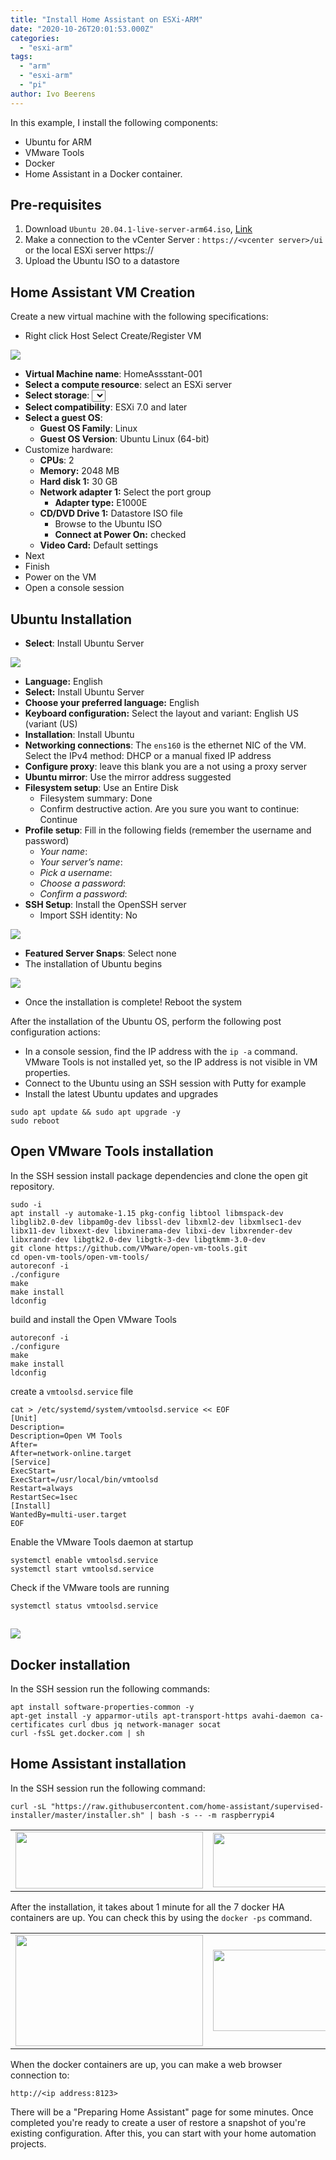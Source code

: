 ```yaml
---
title: "Install Home Assistant on ESXi-ARM"
date: "2020-10-26T20:01:53.000Z"
categories: 
  - "esxi-arm"
tags: 
  - "arm"
  - "esxi-arm"
  - "pi"
author: Ivo Beerens
---
```


In this example, I install the following components:

- Ubuntu for ARM
- VMware Tools
- Docker
- Home Assistant in a Docker container.

## Pre-requisites

1. Download `Ubuntu 20.04.1-live-server-arm64.iso`, [Link](http://cdimage.ubuntu.com/ubuntu/releases/20.04/release/ubuntu-20.04.1-live-server-arm64.iso)
2. Make a connection to the vCenter Server : `https://<vcenter server>/ui` or the local ESXi server https://<esx-server>
3. Upload the Ubuntu ISO to a datastore

## Home Assistant VM Creation

Create a new virtual machine with the following specifications:

- Right click Host Select Create/Register VM

[![](images/1-300x150.jpg)](images/1.jpg)

- **Virtual Machine name**: HomeAssstant-001
- **Select a compute resource**: select an ESXi server
- **Select storage**: <Select the datastore>
- **Select compatibility**: ESXi 7.0 and later
- **Select a guest OS**:
    - **Guest OS Family**: Linux
    - **Guest OS Version**: Ubuntu Linux (64-bit)
- Customize hardware:
    - **CPUs**: 2
    - **Memory:** 2048 MB
    - **Hard disk 1:** 30 GB
    - **Network adapter 1:** Select the port group
        - **Adapter type:** E1000E
    - **CD/DVD Drive 1:** Datastore ISO file
        - Browse to the Ubuntu ISO
        - **Connect at Power On:** checked
    - **Video Card:** Default settings
- Next
- Finish
- Power on the VM
- Open a console session

## Ubuntu Installation

- **Select**: Install Ubuntu Server

[![](images/2-300x157.png)](images/2.png)

- **Language:** English
- **Select:** Install Ubuntu Server
- **Choose your preferred language:** English
- **Keyboard configuration:** Select the layout and variant: English US (variant (US)
- **Installation**: Install Ubuntu
- **Networking connections**: The `ens160` is the ethernet NIC of the VM. Select the IPv4 method: DHCP or a manual fixed IP address
- **Configure proxy**: leave this blank you are a not using a proxy server
- **Ubuntu mirror**: Use the mirror address suggested
- **Filesystem setup**: Use an Entire Disk
    - Filesystem summary: Done
    - Confirm destructive action. Are you sure you want to continue: Continue
- **Profile setup**: Fill in the following fields (remember the username and password)
    - _Your name_: <your name>
    - _Your server’s name_: <server name>
    - _Pick a username_: <username>
    - _Choose a password_: <password>
    - _Confirm a password_: <password>
- **SSH Setup**: Install the OpenSSH server
    - Import SSH identity: No

[![](images/SSH-300x227.png)](images/SSH.png)

- **Featured Server Snaps**: Select none
- The installation of Ubuntu begins

[![](images/Install-300x224.png)](images/Install.png)

- Once the installation is complete! Reboot the system

After the installation of the Ubuntu OS, perform the following post configuration actions:

- In a console session, find the IP address with the `ip -a` command. VMware Tools is not installed yet, so the IP address is not visible in VM properties.
- Connect to the Ubuntu using an SSH session with Putty for example
- Install the latest Ubuntu updates and upgrades

```
sudo apt update && sudo apt upgrade -y
sudo reboot
```

## **Open VMware Tools installation**

In the SSH session install package dependencies and clone the open git repository.

```
sudo -i
apt install -y automake-1.15 pkg-config libtool libmspack-dev libglib2.0-dev libpam0g-dev libssl-dev libxml2-dev libxmlsec1-dev libx11-dev libxext-dev libxinerama-dev libxi-dev libxrender-dev libxrandr-dev libgtk2.0-dev libgtk-3-dev libgtkmm-3.0-dev
git clone https://github.com/VMware/open-vm-tools.git
cd open-vm-tools/open-vm-tools/
autoreconf -i
./configure
make
make install
ldconfig
```

build and install the Open VMware Tools

```
autoreconf -i 
./configure
make
make install
ldconfig
```

create a `vmtoolsd.service` file

```
cat > /etc/systemd/system/vmtoolsd.service << EOF
[Unit]
Description=
Description=Open VM Tools
After=
After=network-online.target
[Service]
ExecStart=
ExecStart=/usr/local/bin/vmtoolsd
Restart=always
RestartSec=1sec
[Install]
WantedBy=multi-user.target
EOF
```

Enable the VMware Tools daemon at startup

```
systemctl enable vmtoolsd.service
systemctl start vmtoolsd.service
```

Check if the VMware tools are running

```
systemctl status vmtoolsd.service
```

## [![](images/VMwareToolsCheck-300x47.png)](images/VMwareToolsCheck.png)

## Docker installation

In the SSH session run the following commands:

```
apt install software-properties-common -y
apt-get install -y apparmor-utils apt-transport-https avahi-daemon ca-certificates curl dbus jq network-manager socat
curl -fsSL get.docker.com | sh
```

## Home Assistant installation

In the SSH session run the following command:

```
curl -sL "https://raw.githubusercontent.com/home-assistant/supervised-installer/master/installer.sh" | bash -s -- -m raspberrypi4
```

<table style="border-collapse: collapse; width: 100%;"><tbody><tr><td style="width: 50%;"><a href="images/HA1-1.png"><img class="aligncenter size-medium wp-image-7761" src="images/HA1-1-300x91.png" alt="" width="300" height="91"></a></td><td style="width: 50%;"><a href="https://www.ivobeerens.nl/wp-content/uploads/2020/10/ha2.png"><img class="aligncenter size-medium wp-image-7762" src="images/ha2-300x87.png" alt="" width="300" height="87"></a></td></tr></tbody></table>

After the installation, it takes about 1 minute for all the 7 docker HA containers are up. You can check this by using the `docker -ps` command.

<table style="border-collapse: collapse; width: 100%;"><tbody><tr><td style="width: 50%;"><a href="images/HA-web.png"><img class="aligncenter size-medium wp-image-7763" src="images/HA-web-300x178.png" alt="" width="300" height="178"></a></td><td style="width: 50%;"><a href="https://www.ivobeerens.nl/wp-content/uploads/2020/10/HA-web1.png"><img class="aligncenter size-medium wp-image-7764" src="images/HA-web1-300x130.png" alt="" width="300" height="130"></a></td></tr></tbody></table>

When the docker containers are up, you can make a web browser connection to:

`http://<ip address:8123>`

There will be a "Preparing Home Assistant" page for some minutes. Once completed you're ready to create a user of restore a snapshot of you're existing configuration. After this, you can start with your home automation projects.



